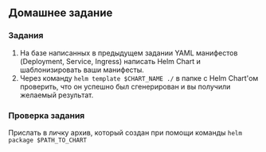 ## Домашнее задание

### Задания

1. На базе написанных в предыдущем задании YAML манифестов (Deployment, Service, Ingress) написать Helm Chart и шаблонизировать ваши манифесты.
2. Через команду `helm template $CHART_NAME ./` в папке с Helm Chart'ом проверить, что он успешно был сгенерирован и вы получили желаемый результат.

### Проверка задания

Прислать в личку архив, который создан при помощи команды `helm package $PATH_TO_CHART`
